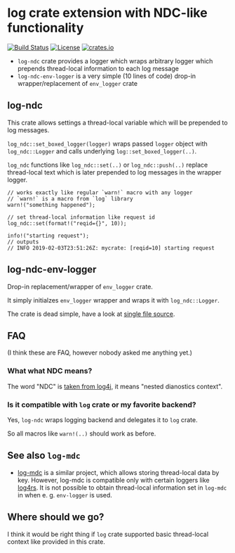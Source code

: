 # log crate extension with NDC-like functionality

[![Build Status](https://img.shields.io/travis/stepancheg/rust-log-ndc.svg)](https://travis-ci.org/stepancheg/rust-http2)
[![License](https://img.shields.io/crates/l/httpbis.svg)](https://github.com/stepancheg/rust-log-ndc/blob/master/LICENSE.txt)
[![crates.io](https://img.shields.io/crates/v/httpbis.svg)](https://crates.io/crates/log-ndc)

* `log-ndc` crate provides a logger which wraps arbitrary logger
  which prepends thread-local information to each log message
* `log-ndc-env-logger` is a very simple (10 lines of code) drop-in wrapper/replacement of `env_logger` crate

## log-ndc

This crate allows settings a thread-local variable which will be prepended to log messages.

`log_ndc::set_boxed_logger(logger)` wraps passed `logger` object with `log_ndc::Logger` and calls
underlying `log::set_boxed_logger(..)`.

`log_ndc` functions like `log_ndc::set(..)` or `log_ndc::push(..)` replace thread-local text
which is later prepended to log messages in the wrapper logger.

```
// works exactly like regular `warn!` macro with any logger
// `warn!` is a macro from `log` library
warn!("something happened");

// set thread-local information like request id
log_ndc::set(format!("reqid={}", 10));

info!("starting request");
// outputs
// INFO 2019-02-03T23:51:26Z: mycrate: [reqid=10] starting request
```

## log-ndc-env-logger

Drop-in replacement/wrapper of `env_logger` crate.

It simply initialzes `env_logger` wrapper and wraps it with `log_ndc::Logger`.

The crate is dead simple, have a look at
[single file source](https://github.com/stepancheg/rust-log-ndc/blob/master/log-ndc-env-logger/src/lib.rs).

## FAQ

(I think these are FAQ, however nobody asked me anything yet.)

### What what NDC means?

The word "NDC" is [taken from log4j](https://logging.apache.org/log4j/1.2/apidocs/org/apache/log4j/NDC.html),
it means "nested dianostics context".

### Is it compatible with `log` crate or my favorite backend?

Yes, `log-ndc` wraps logging backend and delegates it to `log` crate.

So all macros like `warn!(..)` should work as before.

## See also `log-mdc`

* [log-mdc](https://github.com/sfackler/rust-log-mdc) is a similar project, which allows storing thread-local
data by key. However, log-mdc is compatible only with certain loggers like
[log4rs](https://github.com/sfackler/log4rs). It is not possible to obtain thread-local information set in
`log-mdc` in when e. g. `env-logger` is used.

## Where should we go?

I think it would be right thing if `log` crate supported basic
thread-local context like provided in this crate.

